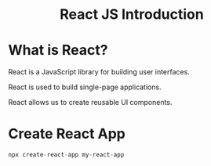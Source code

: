 <div align="center">
  <h1>React JS Introduction</h1>
</div>

# What is React?

React is a JavaScript library for building user interfaces.

React is used to build single-page applications.

React allows us to create reusable UI components.

# Create React App

```js
npx create-react-app my-react-app
```
